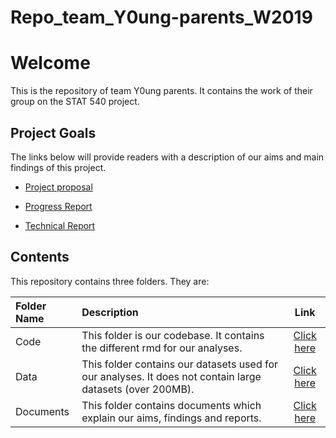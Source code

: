 # Repo_team_Y0ung-parents_W2019

# Welcome

This is the repository of team Y0ung parents. It contains the work of their group on the STAT 540 project.

## Project Goals

The links below will provide readers with a description of our aims and main findings of this project.

- [Project proposal](https://github.com/STAT540-UBC/Repo_team_Y0ung-parents_W2019/blob/master/docs/Project%20Proposal/project_proposal.md)

- [Progress Report](https://github.com/STAT540-UBC/Repo_team_Y0ung-parents_W2019/blob/master/docs/Progress%20Report/Progress_Report.md)

- [Technical Report]() 

## Contents

This repository contains three folders. They are:

Folder Name | Description | Link
:------------ | :------------------------ | :----------------------------------:
Code | This folder is our codebase. It contains the different rmd for our analyses. | [Click here](https://github.com/STAT540-UBC/Repo_team_Y0ung-parents_W2019/tree/master/code)
Data | This folder contains our datasets used for our analyses. It does not contain large datasets (over 200MB). |[Click here](https://github.com/STAT540-UBC/Repo_team_Y0ung-parents_W2019/tree/master/data)
Documents | This folder contains documents which explain our aims, findings and reports. | [Click here](https://github.com/STAT540-UBC/Repo_team_Y0ung-parents_W2019/tree/master/docs)


